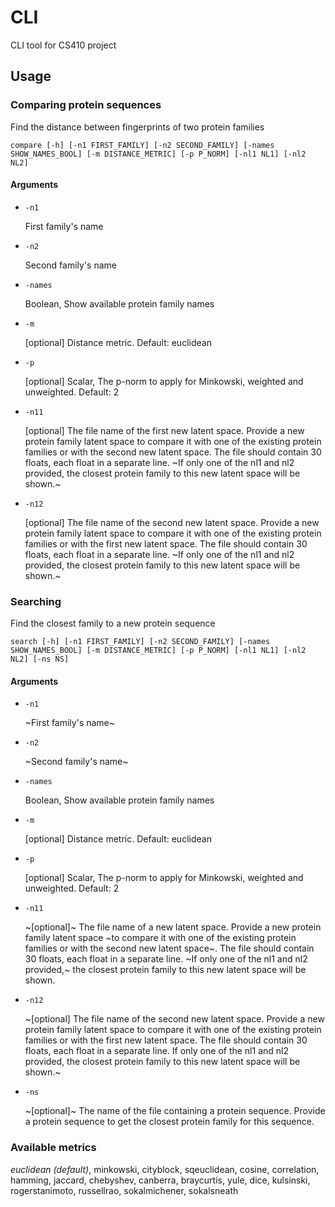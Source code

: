 # CLI
CLI tool for CS410 project

## Usage

### Comparing protein sequences

Find the distance between fingerprints of two protein families

    compare [-h] [-n1 FIRST_FAMILY] [-n2 SECOND_FAMILY] [-names SHOW_NAMES_BOOL] [-m DISTANCE_METRIC] [-p P_NORM] [-nl1 NL1] [-nl2 NL2]

#### Arguments

* `-n1`

    First family's name

* `-n2`

    Second family's name

* `-names`

    Boolean, Show available protein family names

* `-m`

    [optional] Distance metric. Default: euclidean

* `-p`

    [optional] Scalar, The p-norm to apply for Minkowski, weighted and unweighted. Default: 2

* `-n11`

    [optional] The file name of the first new latent space. Provide a new protein family latent space to compare it with one of the existing protein families or with the second new latent space. The file should contain 30 floats, each float in a separate line. ~If only one of the nl1 and nl2 provided, the closest protein family to this new latent space will be shown.~

* `-n12`

    [optional] The file name of the second new latent space. Provide a new protein family latent space to compare it with one of the existing protein families or with the first new latent space. The file should contain 30 floats, each float in a separate line. ~If only one of the nl1 and nl2 provided, the closest protein family to this new latent space will be shown.~

### Searching

Find the closest family to a new protein sequence

    search [-h] [-n1 FIRST_FAMILY] [-n2 SECOND_FAMILY] [-names SHOW_NAMES_BOOL] [-m DISTANCE_METRIC] [-p P_NORM] [-nl1 NL1] [-nl2 NL2] [-ns NS]

#### Arguments

* `-n1`

    ~First family's name~

* `-n2`

    ~Second family's name~

* `-names`

    Boolean, Show available protein family names

* `-m`

    [optional] Distance metric. Default: euclidean

* `-p`

    [optional] Scalar, The p-norm to apply for Minkowski, weighted and unweighted. Default: 2

* `-n11`

    ~[optional]~ The file name of a new latent space. Provide a new protein family latent space ~to compare it with one of the existing protein families or with the second new latent space~. The file should contain 30 floats, each float in a separate line. ~If only one of the nl1 and nl2 provided,~ the closest protein family to this new latent space will be shown.

* `-n12`

    ~[optional] The file name of the second new latent space. Provide a new protein family latent space to compare it with one of the existing protein families or with the first new latent space. The file should contain 30 floats, each float in a separate line. If only one of the nl1 and nl2 provided, the closest protein family to this new latent space will be shown.~

* `-ns`

    ~[optional]~ The name of the file containing a protein sequence. Provide a protein sequence to get the closest protein family for this sequence.

### Available metrics

*euclidean (default)*, minkowski, cityblock, sqeuclidean, cosine, correlation, hamming, jaccard, chebyshev, canberra, braycurtis, yule, dice, kulsinski, rogerstanimoto, russellrao, sokalmichener, sokalsneath